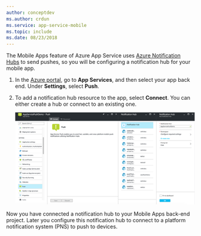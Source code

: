 ```yaml
---
author: conceptdev
ms.author: crdun
ms.service: app-service-mobile
ms.topic: include
ms.date: 08/23/2018
---
```

The Mobile Apps feature of Azure App Service uses [Azure Notification Hubs] to send pushes, so you will be configuring a notification hub for your mobile app.

1. In the [Azure portal], go to **App Services**, and then select your app back end. Under **Settings**, select **Push**.
2. To add a notification hub resource to the app, select **Connect**. You can either create a hub or connect to an existing one.

    ![Configure a hub](./media/app-service-mobile-create-notification-hub/configure-hub-flow.png)

Now you have connected a notification hub to your Mobile Apps back-end project. Later you configure this notification hub to connect to a platform notification system (PNS) to push to devices.

[Azure portal]: https://portal.azure.com/
[Azure Notification Hubs]: ../articles/notification-hubs/notification-hubs-push-notification-overview.md